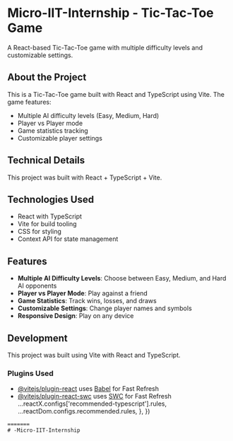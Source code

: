 # Micro-IIT-Internship - Tic-Tac-Toe Game

A React-based Tic-Tac-Toe game with multiple difficulty levels and customizable settings.

## About the Project

This is a Tic-Tac-Toe game built with React and TypeScript using Vite. The game features:
- Multiple AI difficulty levels (Easy, Medium, Hard)
- Player vs Player mode
- Game statistics tracking
- Customizable player settings

## Technical Details

This project was built with React + TypeScript + Vite.

## Technologies Used

- React with TypeScript
- Vite for build tooling
- CSS for styling
- Context API for state management

## Features

- **Multiple AI Difficulty Levels**: Choose between Easy, Medium, and Hard AI opponents
- **Player vs Player Mode**: Play against a friend
- **Game Statistics**: Track wins, losses, and draws
- **Customizable Settings**: Change player names and symbols
- **Responsive Design**: Play on any device

## Development

This project was built using Vite with React and TypeScript. 

### Plugins Used

- [@vitejs/plugin-react](https://github.com/vitejs/vite-plugin-react/blob/main/packages/plugin-react/README.md) uses [Babel](https://babeljs.io/) for Fast Refresh
- [@vitejs/plugin-react-swc](https://github.com/vitejs/vite-plugin-react-swc) uses [SWC](https://swc.rs/) for Fast Refresh
    ...reactX.configs['recommended-typescript'].rules,
    ...reactDom.configs.recommended.rules,
  },
})
```
=======
# -Micro-IIT-Internship
